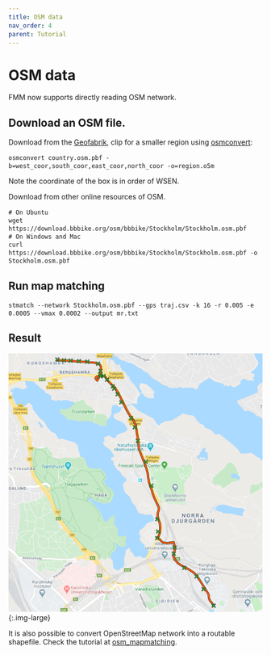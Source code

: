```yaml
---
title: OSM data
nav_order: 4
parent: Tutorial
---
```


# OSM data

FMM now supports directly reading OSM network.

## Download an OSM file.

Download from the [Geofabrik](https://download.geofabrik.de/index.html), clip for a smaller region using [osmconvert](https://wiki.openstreetmap.org/wiki/Osmconvert):  

```
osmconvert country.osm.pbf -b=west_coor,south_coor,east_coor,north_coor -o=region.o5m
```

Note the coordinate of the box is in order of WSEN.

Download from other online resources of OSM.

```
# On Ubuntu
wget https://download.bbbike.org/osm/bbbike/Stockholm/Stockholm.osm.pbf
# On Windows and Mac
curl https://download.bbbike.org/osm/bbbike/Stockholm/Stockholm.osm.pbf -o Stockholm.osm.pbf
```

## Run map matching

```
stmatch --network Stockholm.osm.pbf --gps traj.csv -k 16 -r 0.005 -e 0.0005 --vmax 0.0002 --output mr.txt
```

## Result

![result](/assets/images/result.png){:.img-large}

It is also possible to convert OpenStreetMap network into a routable shapefile.
Check the tutorial at [osm_mapmatching](https://github.com/cyang-kth/osm_mapmatching).
